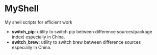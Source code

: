 # MyShell
My shell scripts for efficient work 


- **switch_pip**: utility to switch pip between difference sources(package index) especially in China. 
- **switch_brew**: utility to switch brew between difference sources especially in China. 
